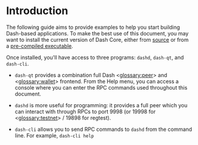 # Introduction

The following guide aims to provide examples to help you start building Dash-based applications. To make the best use of this document, you may want to install the current version of Dash Core, either from [source](https://github.com/dashpay/dash/) or from a [pre-compiled executable](https://www.dash.org/wallets/#wallets).

Once installed, you'll have access to three programs: `dashd`, `dash-qt`, and `dash-cli`.

* `dash-qt` provides a combination full Dash <<glossary:peer>> and <<glossary:wallet>> frontend. From the Help menu, you can access a console where you can enter the RPC commands used throughout this document.

* `dashd` is more useful for programming: it provides a full peer which you can interact with through RPCs to port 9998 (or 19998 for <<glossary:testnet>> / 19898 for regtest).

* `dash-cli` allows you to send RPC commands to `dashd` from the command line.  For example, `dash-cli help`
